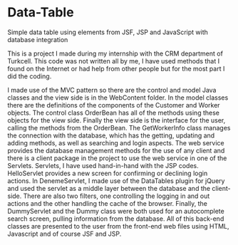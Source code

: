 # Data-Table
Simple data table using elements from JSF, JSP and JavaScript with database integration

This is a project I made during my internship with the CRM department of Turkcell. This code was not written all by me, I have used methods
that I found on the Internet or had help from other people but for the most part I did the coding.

I made use of the MVC pattern so there are the control and model Java classes and the view side is in the WebContent folder. 
In the model classes there are the definitions of the components of the Customer and Worker objects. 
The control class OrderBean has all of the methods using these objects for the view side. 
Finally the view side is the interface for the user, calling the methods from the OrderBean.
The GetWorkerInfo class manages the connection with the database, which has the getting, updating and adding methods, 
as well as searching and login aspects. 
The web service provides the database management methods for the use of any client and there is a client package in the project to use 
the web service in one of the Servlets.
Servlets, I have used hand-in-hand with the JSP codes. HelloServlet provides a new screen for confirming or declining login actions. 
In DenemeServlet, I made use of the DataTables plugin for jQuery and used the servlet as a middle layer between the database 
and the client-side. There are also two filters, one controlling the logging in and out actions and the other handling the cache of 
the browser.
Finally, the DummyServlet and the Dummy class were both used for an autocomplete search screen, pulling information from the database. 
All of this back-end classes are presented to the user from the front-end web files using HTML, Javascript and of course JSF and JSP.



